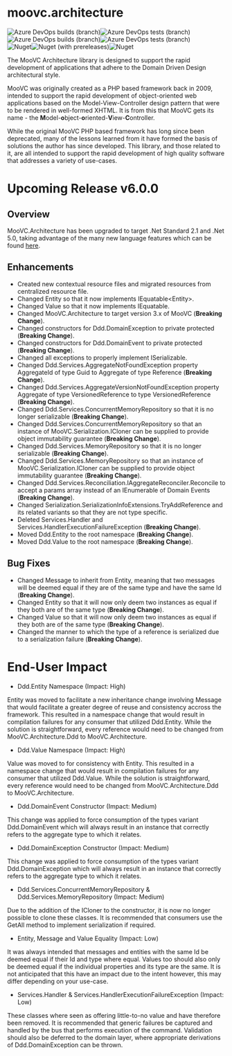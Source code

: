 # moovc.architecture

<img alt="Azure DevOps builds (branch)" src="https://img.shields.io/azure-devops/build/vmartinspaul/MooVC/3/master?label=master&style=plastic" /><img alt="Azure DevOps tests (branch)" src="https://img.shields.io/azure-devops/tests/vmartinspaul/MooVC/3/master?label=Tests%20%28master%29&style=plastic" /><BR /><img alt="Azure DevOps builds (branch)" src="https://img.shields.io/azure-devops/build/vmartinspaul/MooVC/3/develop?label=develop&style=plastic" /><img alt="Azure DevOps tests (branch)" src="https://img.shields.io/azure-devops/tests/vmartinspaul/MooVC/3/develop?label=Tests%20%28develop%29&style=plastic" /><BR /><img alt="Nuget" src="https://img.shields.io/nuget/v/moovc.architecture?style=plastic" /><img alt="Nuget (with prereleases)" src="https://img.shields.io/nuget/vpre/moovc.architecture?style=plastic" /><img alt="Nuget" src="https://img.shields.io/nuget/dt/moovc.architecture?style=plastic" />

The MooVC Architecture library is designed to support the rapid development of applications that adhere to the Domain Driven Design architectural style.

MooVC was originally created as a PHP based framework back in 2009, intended to support the rapid development of object-oriented web applications based on the Model-View-Controller design pattern that were to be rendered in well-formed XHTML.  It is from this that MooVC gets its name - the <b>M</b>odel-<b>o</b>bject-<b>o</b>riented-<b>V</b>iew-<b>C</b>ontroller.

While the original MooVC PHP based framework has long since been deprecated, many of the lessons learned from it have formed the basis of solutions the author has since developed.  This library, and those related to it, are all intended to support the rapid development of high quality software that addresses a variety of use-cases.

# Upcoming Release v6.0.0

## Overview

MooVC.Architecture has been upgraded to target .Net Standard 2.1 and .Net 5.0, taking advantage of the many new language features which can be found [here](https://docs.microsoft.com/en-us/dotnet/core/dotnet-five).

## Enhancements

- Created new contextual resource files and migrated resources from centralized resource file.
- Changed Entity<T> so that it now implements IEquatable<Entity<T>>.
- Changed Value so that it now implements IEquatable<Value>.
- Changed MooVC.Architecture to target version 3.x of MooVC (**Breaking Change**).
- Changed constructors for Ddd.DomainException to private protected (**Breaking Change**).
- Changed constructors for Ddd.DomainEvent to private protected (**Breaking Change**).
- Changed all exceptions to properly implement ISerializable.
- Changed Ddd.Services.AggregateNotFoundException property AggregateId of type Guid to Aggregate of type Reference<TAggregate> (**Breaking Change**).
- Changed Ddd.Services.AggregateVersionNotFoundException property Aggregate of type VersionedReference to type VersionedReference<TAggregate> (**Breaking Change**).
- Changed Ddd.Services.ConcurrentMemoryRepository so that it is no longer serializable (**Breaking Change**).
- Changed Ddd.Services.ConcurrentMemoryRepository so that an instance of MooVC.Serialization.ICloner can be supplied to provide object immutability guarantee (**Breaking Change**).
- Changed Ddd.Services.MemoryRepository so that it is no longer serializable (**Breaking Change**).
- Changed Ddd.Services.MemoryRepository so that an instance of MooVC.Serialization.ICloner can be supplied to provide object immutability guarantee (**Breaking Change**).
- Changed Ddd.Services.Reconciliation.IAggregateReconciler.Reconcile to accept a params array instead of an IEnumerable of Domain Events (**Breaking Change**).
- Changed Serialization.SerializationInfoExtensions.TryAddReference and its related variants so that they are not type specific. 
- Deleted Services.Handler and Services.HandlerExecutionFailureException (**Breaking Change**).
- Moved Ddd.Entity<T> to the root namespace (**Breaking Change**).
- Moved Ddd.Value to the root namespace (**Breaking Change**).

## Bug Fixes

- Changed Message to inherit from Entity<Guid>, meaning that two messages will be deemed equal if they are of the same type and have the same Id (**Breaking Change**).
- Changed Entity<T> so that it will now only deem two instances as equal if they both are of the same type (**Breaking Change**).
- Changed Value so that it will now only deem two instances as equal if they both are of the same type (**Breaking Change**).
- Changed the manner to which the type of a reference is serialized due to a serialization failure (**Breaking Change**).

# End-User Impact

- Ddd.Entity<T> Namespace (Impact: High)

Entity was moved to facilitate a new inheritance change involving Message that would facilitate a greater degree of reuse and consistency accross the framework.  This resulted in a namespace change that would result in compilation failures for any consumer that utilized Ddd.Entity<T>.  While the solution is straightforward, every reference would need to be changed from MooVC.Architecture.Ddd to MooVC.Architecture.

- Ddd.Value Namespace  (Impact: High)

Value was moved to for consistency with Entity<T>.  This resulted in a namespace change that would result in compilation failures for any consumer that utilized Ddd.Value.  While the solution is straightforward, every reference would need to be changed from MooVC.Architecture.Ddd to MooVC.Architecture.

- Ddd.DomainEvent Constructor (Impact: Medium)

This change was applied to force consumption of the types variant Ddd.DomainEvent<TAggregate> which will always result in an instance that correctly refers to the aggregate type to which it relates.

- Ddd.DomainException Constructor (Impact: Medium)

This change was applied to force consumption of the types variant Ddd.DomainException<TAggregate> which will always result in an instance that correctly refers to the aggregate type to which it relates.

- Ddd.Services.ConcurrentMemoryRepository & Ddd.Services.MemoryRepository (Impact: Medium)

Due to the addition of the ICloner to the constructor, it is now no longer possible to clone these classes. It is recommended that consumers use the GetAll method to implement serialization if required.

- Entity<T>, Message and Value Equality (Impact: Low)

It was always intended that messages and entities with the same Id be deemed equal if their Id and type where equal.  Values too should also only be deemed equal if the individual properties and its type are the same.  It is not anticipated that this have an impact due to the intent however, this may differ depending on your use-case.

- Services.Handler & Services.HandlerExecutionFailureException (Impact: Low)

These classes where seen as offering little-to-no value and have therefore been removed.  It is recommended that generic failures be captured and handled by the bus that performs execution of the command.  Validation should also be deferred to the domain layer, where appropriate derivations of Ddd.DomainException can be thrown.